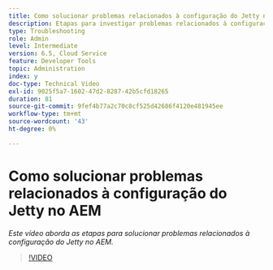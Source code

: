 ```yaml
---
title: Como solucionar problemas relacionados à configuração do Jetty no AEM
description: Etapas para investigar problemas relacionados à configuração do jetty
type: Troubleshooting
role: Admin
level: Intermediate
version: 6.5, Cloud Service
feature: Developer Tools
topic: Administration
index: y
doc-type: Technical Video
exl-id: 9025f5a7-1602-47d2-8287-42b5cfd18265
duration: 81
source-git-commit: 9fef4b77a2c70c8cf525d42686f4120e481945ee
workflow-type: tm+mt
source-wordcount: '43'
ht-degree: 0%

---
```


# Como solucionar problemas relacionados à configuração do Jetty no AEM

*Este vídeo aborda as etapas para solucionar problemas relacionados à configuração do Jetty no AEM.*

>[!VIDEO](https://video.tv.adobe.com/v/335470?quality=12&learn=on)
